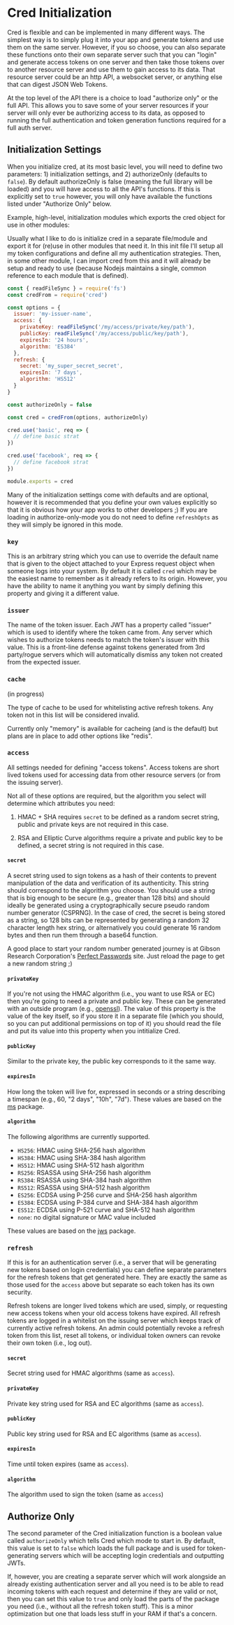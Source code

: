 # Cred Initialization

Cred is flexible and can be implemented in many different ways. The simplest way
is to simply plug it into your app and generate tokens and use them on the same
server. However, if you so choose, you can also separate these functions onto
their own separate server such that you can "login" and generate access tokens
on one server and then take those tokens over to another resource server and use
them to gain access to its data. That resource server could be an http API, a
websocket server, or anything else that can digest JSON Web Tokens.

At the top level of the API there is a choice to load "authorize only" or the
full API. This allows you to save some of your server resources if your server
will only ever be authorizing access to its data, as opposed to running the full
authentication and token generation functions required for a full auth server.

## Initialization Settings

When you initialize cred, at its most basic level, you will need to define two
parameters: 1) initialization settings, and 2) authorizeOnly (defaults to `false`).
By default authorizeOnly is false (meaning the full library will be loaded) and
you will have access to all the API's functions. If this is explicitly set to
`true` however, you will only have available the functions listed under
"Authorize Only" below.

Example, high-level, initialization modules which exports the cred object for
use in other modules:

Usually what I like to do is initialize cred in a separate file/module and
export it for (re)use in other modules that need it. In this init file I'll
setup all my token configurations and define all my authentication strategies.
Then, in some other module, I can import cred from this and it will already be
setup and ready to use (because Nodejs maintains a single, common reference to
each module that is defined).

```javascript
const { readFileSync } = require('fs')
const credFrom = require('cred')

const options = {
  issuer: 'my-issuer-name',
  access: {
    privateKey: readFileSync('/my/access/private/key/path'),
    publicKey: readFileSync('/my/access/public/key/path'),
    expiresIn: '24 hours',
    algorithm: 'ES384'
  },
  refresh: {
    secret: 'my_super_secret_secret',
    expiresIn: '7 days',
    algorithm: 'HS512'
  }
}

const authorizeOnly = false

const cred = credFrom(options, authorizeOnly)

cred.use('basic', req => {
  // define basic strat
})

cred.use('facebook', req => {
  // define facebook strat
})

module.exports = cred
```

Many of the initialization settings come with defaults and are optional, however
it is recommended that you define your own values explicitly so that it is
obvious how your app works to other developers ;) If you are loading in
authorize-only-mode you do not need to define `refreshOpts` as they will simply
be ignored in this mode.

### `key`

This is an arbitrary string which you can use to override the default name that
is given to the object attached to your Express request object when someone logs
into your system. By default it is called `cred` which may be the easiest name
to remember as it already refers to its origin. However, you have the ability
to name it anything you want by simply defining this property and giving it a
different value.

### `issuer`

The name of the token issuer. Each JWT has a property called "issuer"
which is used to identify where the token came from. Any server which wishes to
authorize tokens needs to match the token's issuer with this value. This is a
front-line defense against tokens generated from 3rd party/rogue servers which
will automatically dismiss any token not created from the expected issuer.

### `cache`

(in progress)

The type of cache to be used for whitelisting active refresh tokens. Any token
not in this list will be considered invalid.

Currently only "memory" is available for cacheing (and is the default) but plans
are in place to add other options like "redis".

### `access`

All settings needed for defining "access tokens". Access tokens are short lived
tokens used for accessing data from other resource servers (or from the issuing
server).

Not all of these  options are required, but the algorithm you select will
determine which  attributes you need:

1) HMAC + SHA requires `secret` to be defined as a random secret string, public
and private keys are not required in this case.

2) RSA and Elliptic Curve algorithms require a private and public key to be
defined, a secret string is not required in this case.

#### `secret`

A secret string used to sign tokens as a hash of their contents to prevent
manipulation of the data and verification of its authenticity. This string
should correspond to the algorithm you choose. You  should use a string that is
big enough to be secure (e.g., greater than 128  bits) and should ideally be
generated using a cryptographically secure pseudo random number generator
(CSPRNG). In the case of cred, the secret is being stored as a string, so 128
bits can be represented by generating a random 32 character length hex string,
or alternatively you could generate 16 random bytes and then run them through a
base64 function.

A good place to start your random number generated journey is at Gibson Research
Corporation's [Perfect Passwords](https://www.grc.com/passwords.htm) site. Just
reload the page to get a new random string ;)

#### `privateKey`

If you're not using the HMAC algorithm (i.e., you want to use RSA or EC) then
you're going to need a private and public key. These can be generated with an
outside program (e.g., [openssl](https://www.openssl.org/)). The value of this
property is the value of the key itself, so if you store it in a separate file
(which you should, so you can put additional permissions on top of it) you
should read the file and put its value into this property when you intitialize
Cred.

#### `publicKey`

Similar to the private key, the public key corresponds to it the same way.

#### `expiresIn`

How long the token will live for, expressed in seconds or a string describing a
timespan (e.g., 60, "2 days", "10h", "7d"). These values are based on the
[ms](https://github.com/zeit/ms) package.

#### `algorithm`

The following algorithms are currently supported.

- `HS256`: HMAC using SHA-256 hash algorithm
- `HS384`: HMAC using SHA-384 hash algorithm
- `HS512`: HMAC using SHA-512 hash algorithm
- `RS256`: RSASSA using SHA-256 hash algorithm
- `RS384`: RSASSA using SHA-384 hash algorithm
- `RS512`: RSASSA using SHA-512 hash algorithm
- `ES256`: ECDSA using P-256 curve and SHA-256 hash algorithm
- `ES384`: ECDSA using P-384 curve and SHA-384 hash algorithm
- `ES512`: ECDSA using P-521 curve and SHA-512 hash algorithm
- `none`: no digital signature or MAC value included

These values are based on the [jws](https://github.com/brianloveswords/node-jws)
package.

### `refresh`

If this is for an authentication server (i.e., a server that will be generating
new tokens based on login credentials) you can define separate parameters for
the refresh tokens that get generated here. They are exactly the same as those
used for the `access` above but separate so each token has its own security.

Refresh tokens are longer lived tokens which are used, simply, or requesting
new access tokens when your old access tokens have expired. All refresh tokens
are logged in a whitelist on the issuing server which keeps track of currently
active refresh tokens. An admin could potentially revoke a refresh token from
this list, reset all tokens, or individual token owners can revoke their own
token (i.e., log out).

#### `secret`

Secret string used for HMAC algorithms (same as `access`).

#### `privateKey`

Private key string used for RSA and EC algorithms (same as `access`).

#### `publicKey`

Public key string used for RSA and EC algorithms (same as `access`).

#### `expiresIn`

Time until token expires (same as `access`).

#### `algorithm`

The algorithm used to sign the token (same as `access`)

## Authorize Only

The second parameter of the Cred initialization function is a boolean value
called `authorizeOnly` which tells Cred which mode to start in. By default, this
value is set to `false` which loads the full package and is used for
token-generating servers which will be accepting login credentials and outputting
JWTs.

If, however, you are creating a separate server which will work alongside an
already existing authentication server and all you need is to be able to read
incoming tokens with each request and determine if they are valid or not, then
you can set this value to `true` and only load the parts of the package you
need (i.e., without all the refresh token stuff). This is a minor optimization
but one that loads less stuff in your RAM if that's a concern.
